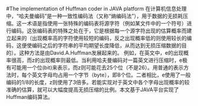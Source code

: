 #The implementation of Huffman coder in JAVA platform
在计算机信息处理中，“哈夫曼编码”是一种一致性编码法（又称“熵编码法”），用于数据的无损耗压缩。这一术语是指使用一张特殊的编码表将源字符（例如某文件中的一个符号）进行编码。这张编码表的特殊之处在于，它是根据每一个源字符出现的估算概率而建立起来的（出现概率高的字符使用较短的编码，反之出现概率低的则使用较长的编码，这便使编码之后的字符串的平均期望长度降低，从而达到无损压缩数据的目的）。这种方法是由David.A.Huffman发展起来的。 例如，在英文中，e的出现概率很高，而z的出现概率则最低。当利用哈夫曼编码对一篇英文进行压缩时，e极有可能用一个位(bit)来表示，而z则可能花去25个位（不是26）。用普通的表示方法时，每个英文字母均占用一个字节（byte），即8个位。二者相比，e使用了一般编码的1/8的长度，z则使用了3倍多。若能实现对于英文中各个字母出现概率的较准确的估算，就可以大幅度提高无损压缩的比例。本文基于JAVA平台实现了Huffman编码算法。